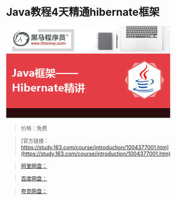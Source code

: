 # Java教程4天精通hibernate框架

![img](../../../assets/study163/free/0AC4ADBEFDA3252990C431AB7FB7E654.jpg)

> 价格：免费

> [官方链接：https://study.163.com/course/introduction/1004377001.htm](https://study.163.com/course/introduction/1004377001.htm)

> [阿里网盘：]()

> [百度网盘：]()

> [夸克网盘：]()

